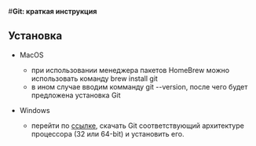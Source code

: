 #**Git: краткая инструкция**

## Установка

* MacOS
   - при  использовании менеджера пакетов HomeBrew можно использовать команду brew install git
   - в ином случае вводим комманду git --version, после чего будет предложена установка Git

* Windows
    - перейти по [ссылке](https://git-scm.com/download/win), скачать Git соответствующий архитектуре процессора (32 или 64-bit) и установить его.